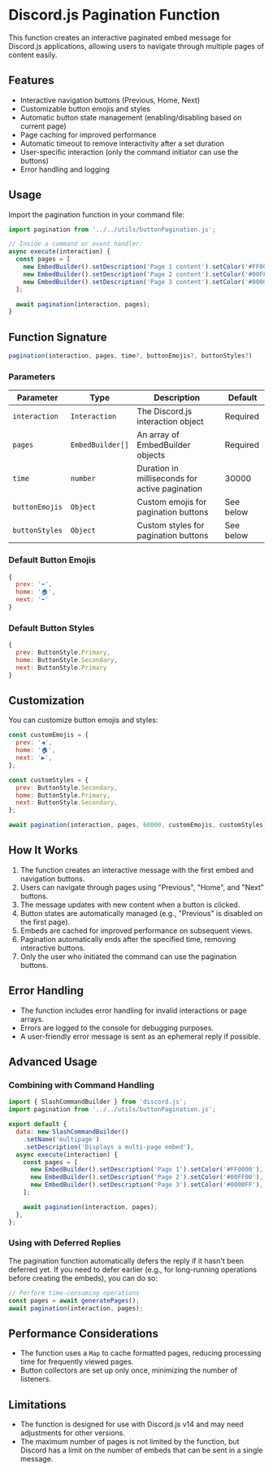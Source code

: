 # Discord.js Pagination Function

This function creates an interactive paginated embed message for Discord.js applications, allowing users to navigate through multiple pages of content easily.

## Features

- Interactive navigation buttons (Previous, Home, Next)
- Customizable button emojis and styles
- Automatic button state management (enabling/disabling based on current page)
- Page caching for improved performance
- Automatic timeout to remove interactivity after a set duration
- User-specific interaction (only the command initiator can use the buttons)
- Error handling and logging

## Usage

Import the pagination function in your command file:

```javascript
import pagination from '../../utils/buttonPagination.js';

// Inside a command or event handler:
async execute(interaction) {
  const pages = [
    new EmbedBuilder().setDescription('Page 1 content').setColor('#FF0000'),
    new EmbedBuilder().setDescription('Page 2 content').setColor('#00FF00'),
    new EmbedBuilder().setDescription('Page 3 content').setColor('#0000FF'),
  ];

  await pagination(interaction, pages);
}
```

## Function Signature

```javascript
pagination(interaction, pages, time?, buttonEmojis?, buttonStyles?)
```

### Parameters

| Parameter      | Type             | Description                                    | Default   |
| -------------- | ---------------- | ---------------------------------------------- | --------- |
| `interaction`  | `Interaction`    | The Discord.js interaction object              | Required  |
| `pages`        | `EmbedBuilder[]` | An array of EmbedBuilder objects               | Required  |
| `time`         | `number`         | Duration in milliseconds for active pagination | 30000     |
| `buttonEmojis` | `Object`         | Custom emojis for pagination buttons           | See below |
| `buttonStyles` | `Object`         | Custom styles for pagination buttons           | See below |

### Default Button Emojis

```javascript
{
  prev: '⬅️',
  home: '🏠',
  next: '➡️'
}
```

### Default Button Styles

```javascript
{
  prev: ButtonStyle.Primary,
  home: ButtonStyle.Secondary,
  next: ButtonStyle.Primary
}
```

## Customization

You can customize button emojis and styles:

```javascript
const customEmojis = {
  prev: '◀️',
  home: '🏠',
  next: '▶️',
};

const customStyles = {
  prev: ButtonStyle.Secondary,
  home: ButtonStyle.Primary,
  next: ButtonStyle.Secondary,
};

await pagination(interaction, pages, 60000, customEmojis, customStyles);
```

## How It Works

1. The function creates an interactive message with the first embed and navigation buttons.
2. Users can navigate through pages using "Previous", "Home", and "Next" buttons.
3. The message updates with new content when a button is clicked.
4. Button states are automatically managed (e.g., "Previous" is disabled on the first page).
5. Embeds are cached for improved performance on subsequent views.
6. Pagination automatically ends after the specified time, removing interactive buttons.
7. Only the user who initiated the command can use the pagination buttons.

## Error Handling

- The function includes error handling for invalid interactions or page arrays.
- Errors are logged to the console for debugging purposes.
- A user-friendly error message is sent as an ephemeral reply if possible.

## Advanced Usage

### Combining with Command Handling

```javascript
import { SlashCommandBuilder } from 'discord.js';
import pagination from '../../utils/buttonPagination.js';

export default {
  data: new SlashCommandBuilder()
    .setName('multipage')
    .setDescription('Displays a multi-page embed'),
  async execute(interaction) {
    const pages = [
      new EmbedBuilder().setDescription('Page 1').setColor('#FF0000'),
      new EmbedBuilder().setDescription('Page 2').setColor('#00FF00'),
      new EmbedBuilder().setDescription('Page 3').setColor('#0000FF'),
    ];

    await pagination(interaction, pages);
  },
};
```

### Using with Deferred Replies

The pagination function automatically defers the reply if it hasn't been deferred yet. If you need to defer earlier (e.g., for long-running operations before creating the embeds), you can do so:

```javascript
// Perform time-consuming operations
const pages = await generatePages();
await pagination(interaction, pages);
```

## Performance Considerations

- The function uses a `Map` to cache formatted pages, reducing processing time for frequently viewed pages.
- Button collectors are set up only once, minimizing the number of listeners.

## Limitations

- The function is designed for use with Discord.js v14 and may need adjustments for other versions.
- The maximum number of pages is not limited by the function, but Discord has a limit on the number of embeds that can be sent in a single message.
